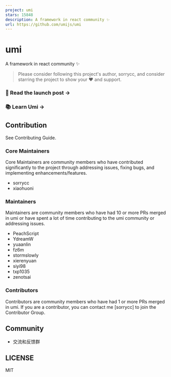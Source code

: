```yaml
---
project: umi
stars: 15848
description: A framework in react community ✨
url: https://github.com/umijs/umi
---
```


umi
===

A framework in react community ✨

> Please consider following this project's author, sorrycc, and consider starring the project to show your ❤️ and support.

### 🚀 Read the launch post →

### 📚 Learn Umi →

Contribution
------------

See Contributing Guide.

### Core Maintainers

Core Maintainers are community members who have contributed significantly to the project through addressing issues, fixing bugs, and implementing enhancements/features.

-   sorrycc
-   xiaohuoni

### Maintainers

Maintainers are community members who have had 10 or more PRs merged in umi or have spent a lot of time contributing to the umi community or addressing issues.

-   PeachScript
-   YdreamW
-   yuaanlin
-   fz6m
-   stormslowly
-   xierenyuan
-   siyi98
-   txp1035
-   zenotsai

### Contributors

Contributors are community members who have had 1 or more PRs merged in umi. If you are a contributor, you can contact me \[sorrycc\] to join the Contributor Group.

Community
---------

-   交流和反馈群

LICENSE
-------

MIT
